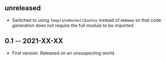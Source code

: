## unreleased

* Switched to using `TemplateHaskellQuotes` instead of `mkName` so that code generation does not require the full module to be imported.

## 0.1 -- 2021-XX-XX

* First version. Released on an unsuspecting world.
